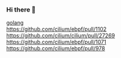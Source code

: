 ### Hi there 👋
[golang](https://github.com/golang/go/commit/381ba9f64cce0e40889d0eec3efef4ca9bb0cf26) \
https://github.com/cilium/ebpf/pull/1102 \
https://github.com/cilium/cilium/pull/27269 \
https://github.com/cilium/ebpf/pull/1071 \
https://github.com/cilium/ebpf/pull/978
